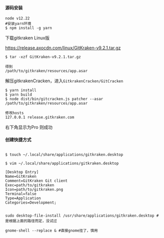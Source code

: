 #### 源码安装
```
node v12.22
#安装yarn环境
$ npm install -g yarn
```

下载gitkraken Linux版

https://release.axocdn.com/linux/GitKraken-v9.2.1.tar.gz

```code
$ tar -xzf GitKraken-v9.2.1.tar.gz

得到
/path/to/gitkraken/resources/app.asar
```

解压gitkrakenCracken，进入`GitkrakenCracken/GitCracken`
```code
$ yarn install
$ yarn build
$ node dist/bin/gitcracken.js patcher --asar /path/to/gitkraken/resources/app.asar

修改hosts
127.0.0.1 release.gitkraken.com
```

右下角显示为Pro 则成功

#### 创建快捷方式

```

$ touch ~/.local/share/applications/gitkraken.desktop

$ vim ~/.local/share/applications/gitkraken.desktop

[Desktop Entry]
Name=GitKraken
Comment=GitKraken Git client
Exec=path/to/gitkraken
Icon=path/to/gitkraken.png
Terminal=false
Type=Application
Categories=Development;


sudo desktop-file-install /usr/share/applications/gitkraken.desktop #是根据上面的路径而定，没试过

gnome-shell --replace & #直接gnome挂了，慎用

```
